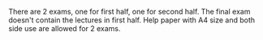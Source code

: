 There are 2 exams, one for first half, one for second half. The final exam doesn't contain the lectures in first half.
Help paper with A4 size and both side use are allowed for 2 exams.
